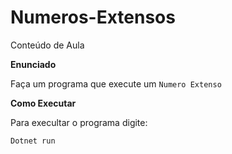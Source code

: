 # Numeros-Extensos
Conteúdo de Aula

**Enunciado**

Faça um programa que execute um `Numero Extenso`

**Como Executar**

Para execultar o programa digite:

```
Dotnet run
```